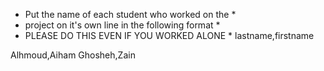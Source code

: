 * Put the name of each student who worked on the *
* project on it's own line in the following format *
* PLEASE DO THIS EVEN IF YOU WORKED ALONE *
lastname,firstname

Alhmoud,Aiham
Ghosheh,Zain
